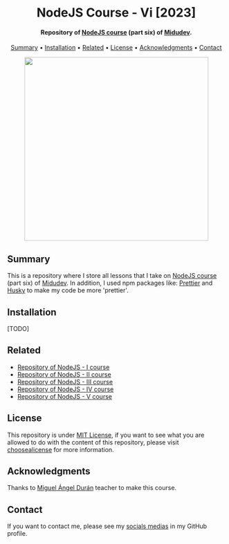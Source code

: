 <h1 align="center">
    NodeJS Course - Vi [2023]
</h1>

<h4 align="center">
    Repository of <a href="https://aprendenode.dev/" target="_blank">NodeJS course<a> (part six) of <a href="https://www.linkedin.com/in/midudev/" target="_blank">Midudev</a>.
</h4>

<p align="center">
    <a href="#----summary">Summary</a> •
    <a href="#----installation">Installation</a> •
    <a href="#----related">Related</a> •
    <a href="#----license">License</a> •
    <a href="#----acknowledgments">Acknowledgments</a> •
    <a href="#----contact">Contact</a>
</p>

<p align="center">
    <img src="https://github.com/hozlucas28/SQL-Server-Course-2023/assets/88015479/5faaae84-1197-43be-a6fa-5d74cb965829" width="425">
</p>

<h2>
    Summary
</h2>
<p>
    This is a repository where I store all lessons that I take on <a href="https://aprendenode.dev/" target="_blank">NodeJS course<a> (part six) of <a href="https://www.linkedin.com/in/midudev/" target="_blank">Midudev</a>. In addition, I used npm packages like: <a href="https://prettier.io/" target="_blank">Prettier</a> and <a href="https://github.com/typicode/husky" target="_blank">Husky</a> to make my code be more 'prettier'.
</p>

<h2>
    Installation
</h2>
<p>
    [TODO]
</p>

<h2>
    Related
</h2>
<p>
    <ul>
        <li>
            <a href="https://github.com/hozlucas28/NodeJS-Course-I-2023" target="_blank">Repository of NodeJS - I course</a>
        </li>
        <li>
            <a href="https://github.com/hozlucas28/NodeJS-Course-II-2023" target="_blank">Repository of NodeJS - II course</a>
        </li>
        <li>
            <a href="https://github.com/hozlucas28/NodeJS-Course-III-2023" target="_blank">Repository of NodeJS - III course</a>
        </li>
        <li>
            <a href="https://github.com/hozlucas28/NodeJS-Course-IV-2023" target="_blank">Repository of NodeJS - IV course</a>
        </li>
        <li>
            <a href="https://github.com/hozlucas28/NodeJS-Course-V-2023" target="_blank">Repository of NodeJS - V course</a>
        </li>
    </ul>
</p>

<h2>
    License
</h2>
<p>
    This repository is under <a href="./LICENSE" target="_blank">MIT License</a>, if you want to see what you are allowed to do with the content of this repository, please visit <a href="https://choosealicense.com/licenses/" target="_blank">choosealicense</a> for more information.
</p>

<h2>
    Acknowledgments
</h2>
<p>
    Thanks to <a href="https://www.linkedin.com/in/midudev/" target="_blank">Miguel Ángel Durán</a> teacher to make this course.
</p>

<h2>
    Contact
</h1>
<p>
    If you want to contact me, please see my <a href="https://github.com/hozlucas28" target="_blank">socials medias</a> in my GitHub profile.
</p>
